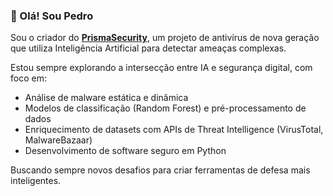 ### 👋 Olá! Sou Pedro

Sou o criador do **[PrismaSecurity](https://github.com/pedrorichil/PrismaSecurity)**, um projeto de antivírus de nova geração que utiliza Inteligência Artificial para detectar ameaças complexas.

Estou sempre explorando a intersecção entre IA e segurança digital, com foco em:
- Análise de malware estática e dinâmica
- Modelos de classificação (Random Forest) e pré-processamento de dados
- Enriquecimento de datasets com APIs de Threat Intelligence (VirusTotal, MalwareBazaar)
- Desenvolvimento de software seguro em Python

Buscando sempre novos desafios para criar ferramentas de defesa mais inteligentes.
